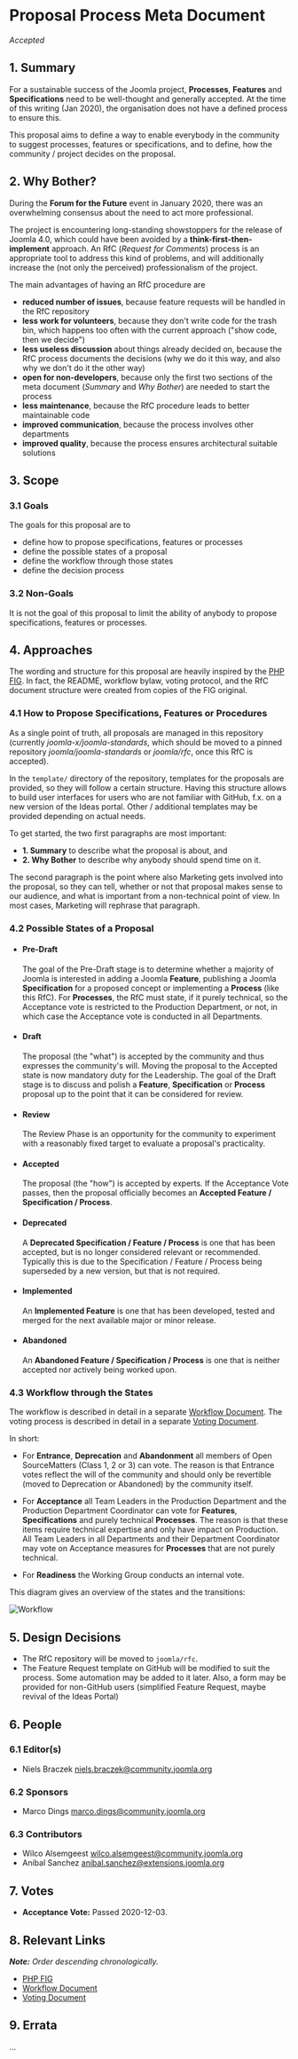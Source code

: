 # Proposal Process Meta Document
*Accepted*

## 1. Summary

For a sustainable success of the Joomla project, **Processes**, **Features** and **Specifications** need to be well-thought
and generally accepted.
At the time of this writing (Jan 2020), the organisation does not have a defined process to ensure
this.

This proposal aims to define a way to enable everybody in the community to suggest processes, features or
specifications, and to define, how the community / project decides on the proposal.

## 2. Why Bother?

During the **Forum for the Future** event in January 2020, there was an overwhelming consensus about
the need to act more professional.

The project is encountering long-standing showstoppers for the release of Joomla 4.0, which could
have been avoided by a **think-first-then-implement** approach. An RfC (*Request for Comments*)
process is an appropriate tool to address this kind of problems, and will additionally increase the 
(not only the perceived) professionalism of the project. 

The main advantages of having an RfC procedure are

* **reduced number of issues**, because feature requests will be handled in the 
  RfC repository
* **less work for volunteers**, because they don't write code for the trash bin, which
  happens too often with the current approach ("show code, then we decide")
* **less useless discussion** about things already decided on, because the RfC process
  documents the decisions (why we do it this way, and also why we don't do it the other
  way)
* **open for non-developers**, because only the first two
  sections of the meta document (*Summary* and *Why Bother*) are needed to start the
  process
* **less maintenance**, because the RfC procedure leads to better maintainable code
* **improved communication**, because the process involves other departments
* **improved quality**, because the process ensures architectural suitable solutions

## 3. Scope

### 3.1 Goals

The goals for this proposal are to

* define how to propose specifications, features or processes
* define the possible states of a proposal
* define the workflow through those states
* define the decision process

### 3.2 Non-Goals

It is not the goal of this proposal to limit the ability of anybody to propose 
specifications, features or processes.

## 4. Approaches

The wording and structure for this proposal are heavily inspired
by the [PHP FIG][]. In fact, the README, workflow bylaw, voting protocol, and the 
RfC document structure were created from copies of the FIG original.

### 4.1 How to Propose Specifications, Features or Procedures

As a single point of truth, all proposals are managed in this repository 
(currently *joomla-x/joomla-standards*, which should be moved to a pinned repository 
*joomla/joomla-standards* or *joomla/rfc*, once this RfC is accepted).

In the `template/` directory of the repository, templates for the proposals are 
provided, so they will follow a certain structure. Having this structure allows 
to build user interfaces for users who are not familiar with GitHub, f.x. on a 
new version of the Ideas portal. Other / additional templates may be provided depending
on actual needs.

To get started, the two first paragraphs are most important:
* **1. Summary** to describe what the proposal is about, and
* **2. Why Bother** to describe why anybody should spend time on it.

The second paragraph is the point where also Marketing gets involved into the proposal, 
so they can tell, whether or not that proposal makes sense to our audience, and what is 
important from a non-technical point of view. In most cases, Marketing will rephrase 
that paragraph. 

### 4.2 Possible States of a Proposal

* #### Pre-Draft

    The goal of the Pre-Draft stage is to determine whether a majority of Joomla is
    interested in adding a Joomla **Feature**, publishing a Joomla **Specification**
    for a proposed concept or implementing a **Process** (like this RfC).
    For **Processes**, the RfC must state, if it purely technical, so the Acceptance vote
    is restricted to the Production Department, or not, in which case the Acceptance vote
    is conducted in all Departments.

* #### Draft

    The proposal (the "what") is accepted by the community and thus expresses the
    community's will. Moving the proposal to the Accepted state is now mandatory duty
    for the Leadership.
    The goal of the Draft stage is to discuss and polish a **Feature**, **Specification** or **Process** 
    proposal up to the point that it can be considered for review.
    
* #### Review
  
    The Review Phase is an opportunity for the community to experiment with a reasonably
    fixed target to evaluate a proposal's practicality.
    
* #### Accepted
      
    The proposal (the "how") is accepted by experts. If the Acceptance Vote passes, then the proposal officially becomes an **Accepted
    Feature / Specification / Process**.

* #### Deprecated

    A **Deprecated Specification / Feature / Process** is one that has been accepted, but is no longer 
    considered relevant or recommended. Typically this is due to the Specification / Feature / Process 
    being superseded by a new version, but that is not required.

* #### Implemented

    An **Implemented Feature** is one that has been developed, tested and merged for 
    the next available major or minor release. 

* #### Abandoned

    An **Abandoned Feature / Specification / Process** is one that is neither accepted nor actively being worked upon. 

### 4.3 Workflow through the States

The workflow is described in detail in a separate [Workflow Document][rfc-workflow].
The voting process is described in detail in a separate [Voting Document][rfc-voting].

In short:
- For **Entrance**, **Deprecation** and **Abandonment** all members of Open SourceMatters (Class 1, 2 or 3) can vote. The reason is that Entrance votes
  reflect the will of the community and should only be revertible (moved to
  Deprecation or Abandoned) by the community itself.
  
- For **Acceptance** all Team Leaders in the Production Department and the Production Department Coordinator can vote for **Features**, **Specifications** and purely technical **Processes**. The reason is that these items require
  technical expertise and only have impact on Production.
  All Team Leaders in all Departments and their Department Coordinator
  may vote on Acceptance measures for **Processes** that are not purely technical.

- For **Readiness** the Working Group conducts an internal vote.

This diagram gives an overview of the states and the transitions:

![Workflow](RFC-0-assets/rfc_workflow.svg)

## 5. Design Decisions

* The RfC repository will be moved to `joomla/rfc`.
* The Feature Request template on GitHub will be modified to suit the process.
  Some automation may be added to it later. Also, a form may be provided for
  non-GitHub users (simplified Feature Request, maybe revival of the Ideas Portal)

## 6. People

### 6.1 Editor(s)

* Niels Braczek <niels.braczek@community.joomla.org>

### 6.2 Sponsors

* Marco Dings <marco.dings@community.joomla.org>

### 6.3 Contributors

* Wilco Alsemgeest <wilco.alsemgeest@community.joomla.org>
* Anibal Sanchez <anibal.sanchez@extensions.joomla.org>

## 7. Votes

* **Acceptance Vote:** Passed 2020-12-03.

## 8. Relevant Links

_**Note:** Order descending chronologically._

* [PHP FIG][]
* [Workflow Document][rfc-workflow]
* [Voting Document][rfc-voting]


[PHP FIG]: http://www.php-fig.org/
[rfc-workflow]: RFC-0-rfc-workflow.md
[rfc-voting]: RFC-0-rfc-voting.md

## 9. Errata

...
